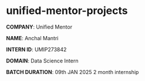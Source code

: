 # unified-mentor-projects

**COMPANY**: Unified Mentor

**NAME**: Anchal Mantri

**INTERN ID**: UMIP273842

**DOMAIN**: Data Science Intern

**BATCH DURATION**: 09th JAN 2025 2 month internship
